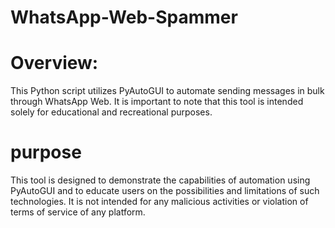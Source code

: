 # WhatsApp-Web-Spammer
# Overview:

This Python script utilizes PyAutoGUI to automate sending messages in bulk through WhatsApp Web.
It is important to note that this tool is intended solely for educational and recreational purposes.

# purpose 
This tool is designed to demonstrate the capabilities of automation using PyAutoGUI and to educate users on the possibilities and limitations of such technologies.
It is not intended for any malicious activities or violation of terms of service of any platform.
